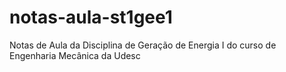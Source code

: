 # notas-aula-st1gee1
Notas de Aula da Disciplina de Geração de Energia I do curso de Engenharia Mecânica da Udesc
